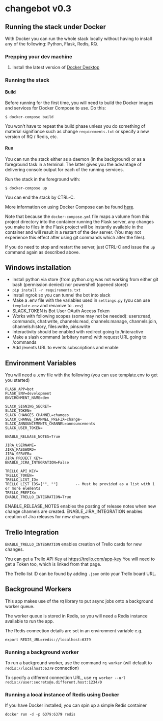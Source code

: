 # changebot v0.3

## Running the stack under Docker

With Docker you can run the whole stack locally without having to install any of the following: Python, Flask, Redis, RQ.

### Prepping your dev machine

  1. Install the latest version of [Docker Desktop](https://docs.docker.com/get-docker/)

### Running the stack

#### Build

Before running for the first time, you will need to build the Docker images and services for Docker Compose to use. Do this:
```
$ docker-compose build
```

You won't have to repeat the build phase unless you do something of material signifiance such as change `requirements.txt` or specify a new version of RQ / Redis, etc.

#### Run

You can run the stack either as a daemon (in the background) or as a foreground task in a terminal. The latter gives you the advantage of delivering console output for each of the running services.

Run the stack in the foreground with:
```
$ docker-compose up
```

You can end the stack by CTRL-C.

More information on using Docker Compose can be found [here](https://docs.docker.com/compose/).

Note that because the `docker-compose.yml` file maps a volume from this project directory into the container running the Flask server, any changes you make to files in the Flask project will be instantly available in the container and will result in a restart of the dev server. (You may not experience this effect after using git commands which alter the files).

If you do need to stop and restart the server, just CTRL-C and issue the `up` command again as described above.

## Windows installation

- Install python via store (from python.org was not working from either git bash (permission denied) nor powershell (opened store))
- `pip install -r requirements.txt`
- Install ngrok so you can tunnel the bot into slack
- Make a .env file with the variables used in `settings.py` (you can use `template.env` and renamve to `.env`)
- SLACK_TOKEN is Bot User OAuth Access Token
- Works with following scopes (some may not be needed): users:read, commands, chat:write, channels:read, channels:manage, channels:join, channels:history, files:write, pins:write
- Interactivity should be enabled with redirect going to /interactive
- Make a slash command (arbitary name) with request URL going to /commands
- Add /events URL to events subscriptions and enable

## Environment Variables

You will need a .env file with the following (you can use template.env to get you started)

```
FLASK_APP=bot
FLASK_ENV=development
ENVIRONMENT_NAME=dev

SLACK_SIGNING_SECRET=
SLACK_TOKEN=
SLACK_CHANGES_CHANNEL=changes
SLACK_CHANGE_CHANNEL_PREFIX=change-
SLACK_ANNOUNCEMENTS_CHANNEL=announcements
SLACK_USER_TOKEN=

ENABLE_RELEASE_NOTES=True

JIRA_USERNAME=
JIRA_PASSWORD=
JIRA_SERVER=
JIRA_PROJECT_KEY=
ENABLE_JIRA_INTEGRATION=False

TRELLO_API_KEY=
TRELLO_TOKEN=
TRELLO_LIST_ID=
TRELLO_LIST_IDS=["", ""]        -- Must be provided as a list with 1 or more elements
TRELLO_PREFIX=
ENABLE_TRELLO_INTEGRATION=True
```

ENABLE_RELEASE_NOTES enables the posting of release notes when new change channels are created.
ENABLE_JIRA_INTEGRATION enables creation of Jira releases for new changes.

## Trello Integration

`ENABLE_TRELLO_INTEGRATION` enables creation of Trello cards for new changes.

You can get a Trello API Key at https://trello.com/app-key
You will need to get a Token too, which is linked from that page.

The Trello list ID can be found by adding `.json` onto your Trello board URL.


## Background Workers

This app makes use of the *rq* library to put async jobs onto a background worker queue.

The worker queue is stored in Redis, so you will need a Redis instance available to run the app.

The Redis connection details are set in an environment variable e.g.

`export REDIS_URL=redis://localhost:6379`

### Running a background worker
To run a background worker, use the command `rq worker` (will default to `redis://localhost:6379` connection)

To specify a different connection URL, use `rq worker --url redis://user:secrets@a.different.host:1234/0`

### Running a local instance of Redis using Docker

If you have Docker installed, you can spin up a simple Redis container 

`docker run -d -p 6379:6379 redis`
